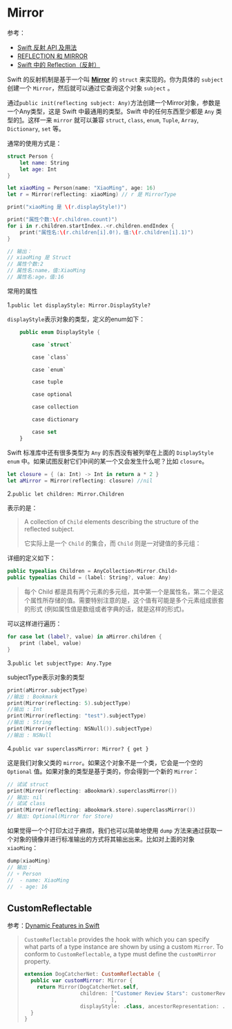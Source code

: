 # Mirror

参考：

+ [Swift 反射 API 及用法](https://swift.gg/2015/11/23/swift-reflection-api-what-you-can-do/)
+ [REFLECTION 和 MIRROR](https://swifter.tips/reflect/)
+ [Swift 中的 Reflection（反射）](https://zhuanlan.zhihu.com/p/33945268)

Swift 的反射机制是基于一个叫 [**Mirror**](https://developer.apple.com/documentation/swift/mirror) 的 `struct` 来实现的。你为具体的 `subject` 创建一个 `Mirror`，然后就可以通过它查询这个对象 `subject` 。

通过`public init(reflecting subject: Any)`方法创建一个Mirror对象，参数是一个Any类型，这是 Swift 中最通用的类型。Swift 中的任何东西至少都是 `Any` 类型的[1](https://swift.gg/2015/11/23/swift-reflection-api-what-you-can-do/#1)。这样一来 `mirror` 就可以兼容 `struct`, `class`, `enum`, `Tuple`, `Array`, `Dictionary`, `set` 等。

通常的使用方式是：

```swift
struct Person {
    let name: String
    let age: Int
}

let xiaoMing = Person(name: "XiaoMing", age: 16)
let r = Mirror(reflecting: xiaoMing) // r 是 MirrorType

print("xiaoMing 是 \(r.displayStyle!)")

print("属性个数:\(r.children.count)")
for i in r.children.startIndex..<r.children.endIndex {
    print("属性名:\(r.children[i].0!)，值:\(r.children[i].1)")
}

// 输出：
// xiaoMing 是 Struct
// 属性个数:2
// 属性名:name，值:XiaoMing
// 属性名:age，值:16
```

常用的属性

1.`public let displayStyle: Mirror.DisplayStyle?`

`displayStyle`表示对象的类型，定义的enum如下：

```swift
    public enum DisplayStyle {

        case `struct`

        case `class`

        case `enum`

        case tuple

        case optional

        case collection

        case dictionary

        case set
    }
```

Swift 标准库中还有很多类型为 `Any` 的东西没有被列举在上面的 `DisplayStyle` `enum` 中。如果试图反射它们中间的某一个又会发生什么呢？比如 `closure`。

```swift
let closure = { (a: Int) -> Int in return a * 2 }
let aMirror = Mirror(reflecting: closure) //nil
```

2.`public let children: Mirror.Children`

表示的是：

>A collection of `Child` elements describing the structure of the reflected subject.
>
>它实际上是一个 `Child` 的集合，而 `Child` 则是一对键值的多元组：

详细的定义如下：

```swift
public typealias Children = AnyCollection<Mirror.Child>
public typealias Child = (label: String?, value: Any)
```

> 每个 Child 都是具有两个元素的多元组，其中第一个是属性名，第二个是这个属性所存储的值。需要特别注意的是，这个值有可能是多个元素组成嵌套的形式 (例如属性值是数组或者字典的话，就是这样的形式)。

可以这样进行遍历：

```swift
for case let (label?, value) in aMirror.children {
    print (label, value)
}
```

3.`public let subjectType: Any.Type`

subjectType表示对象的类型

```swift
print(aMirror.subjectType)
//输出 : Bookmark
print(Mirror(reflecting: 5).subjectType)
//输出 : Int
print(Mirror(reflecting: "test").subjectType)
//输出 : String
print(Mirror(reflecting: NSNull()).subjectType)
//输出 : NSNull
```

4.`public var superclassMirror: Mirror? { get }`

这是我们对象父类的 `mirror`。如果这个对象不是一个类，它会是一个空的 `Optional` 值。如果对象的类型是基于类的，你会得到一个新的 `Mirror`：

```swift
// 试试 struct
print(Mirror(reflecting: aBookmark).superclassMirror())
// 输出: nil
// 试试 class
print(Mirror(reflecting: aBookmark.store).superclassMirror())
// 输出: Optional(Mirror for Store)
```



如果觉得一个个打印太过于麻烦，我们也可以简单地使用 `dump` 方法来通过获取一个对象的镜像并进行标准输出的方式将其输出出来。比如对上面的对象 `xiaoMing`：

```swift
dump(xiaoMing)
// 输出：
// ▿ Person
//  - name: XiaoMing
//  - age: 16
```



## CustomReflectable

参考：[Dynamic Features in Swift](https://www.raywenderlich.com/5743-dynamic-features-in-swift)

> `CustomReflectable` provides the hook with which you can specify what parts of a type instance are shown by using a custom `Mirror`. To conform to `CustomReflectable`, a type must define the `customMirror` property.
>
> ```swift
> extension DogCatcherNet: CustomReflectable {
>   public var customMirror: Mirror {
>     return Mirror(DogCatcherNet.self,
>                   children: ["Customer Review Stars": customerReviewStars,
>                             ],
>                   displayStyle: .class, ancestorRepresentation: .generated)
>   }
> }
> 
> ```
>
> 







